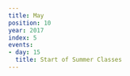 ```yaml
---
title: May
position: 10
year: 2017
index: 5
events:
- day: 15
  title: Start of Summer Classes
---
```


